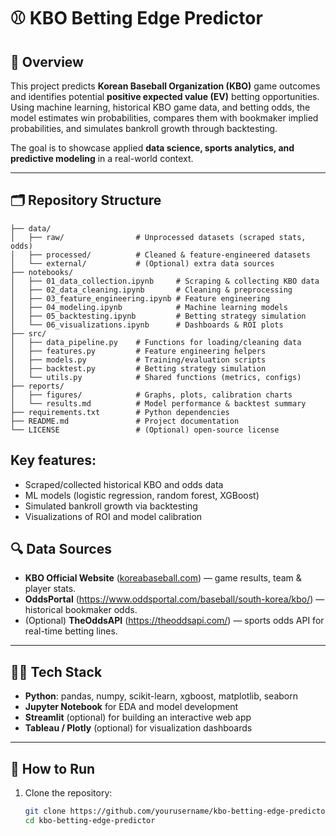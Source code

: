 # ⚾ KBO Betting Edge Predictor  

## 📖 Overview  
This project predicts **Korean Baseball Organization (KBO)** game outcomes and identifies potential **positive expected value (EV)** betting opportunities. Using machine learning, historical KBO game data, and betting odds, the model estimates win probabilities, compares them with bookmaker implied probabilities, and simulates bankroll growth through backtesting.  

The goal is to showcase applied **data science, sports analytics, and predictive modeling** in a real-world context.  

---

## 🗂️ Repository Structure

```kbo-betting-edge-predictor/
├── data/
│   ├── raw/                # Unprocessed datasets (scraped stats, odds)
│   ├── processed/          # Cleaned & feature-engineered datasets
│   └── external/           # (Optional) extra data sources
├── notebooks/
│   ├── 01_data_collection.ipynb     # Scraping & collecting KBO data
│   ├── 02_data_cleaning.ipynb       # Cleaning & preprocessing
│   ├── 03_feature_engineering.ipynb # Feature engineering
│   ├── 04_modeling.ipynb            # Machine learning models
│   ├── 05_backtesting.ipynb         # Betting strategy simulation
│   └── 06_visualizations.ipynb      # Dashboards & ROI plots
├── src/
│   ├── data_pipeline.py    # Functions for loading/cleaning data
│   ├── features.py         # Feature engineering helpers
│   ├── models.py           # Training/evaluation scripts
│   ├── backtest.py         # Betting strategy simulation
│   └── utils.py            # Shared functions (metrics, configs)
├── reports/
│   ├── figures/            # Graphs, plots, calibration charts
│   └── results.md          # Model performance & backtest summary
├── requirements.txt        # Python dependencies
├── README.md               # Project documentation
└── LICENSE                 # (Optional) open-source license
```

## Key features:

- Scraped/collected historical KBO and odds data
- ML models (logistic regression, random forest, XGBoost)
- Simulated bankroll growth via backtesting
- Visualizations of ROI and model calibration


## 🔍 Data Sources  
- **KBO Official Website** ([koreabaseball.com](https://www.koreabaseball.com/)) — game results, team & player stats.  
- **OddsPortal** (https://www.oddsportal.com/baseball/south-korea/kbo/) — historical bookmaker odds.  
- (Optional) **TheOddsAPI** (https://theoddsapi.com/) — sports odds API for real-time betting lines.  

---

## 🧑‍💻 Tech Stack  
- **Python**: pandas, numpy, scikit-learn, xgboost, matplotlib, seaborn  
- **Jupyter Notebook** for EDA and model development  
- **Streamlit** (optional) for building an interactive web app  
- **Tableau / Plotly** (optional) for visualization dashboards  

---

## 🚀 How to Run  

1. Clone the repository:
   ```bash
   git clone https://github.com/yourusername/kbo-betting-edge-predictor.git
   cd kbo-betting-edge-predictor
